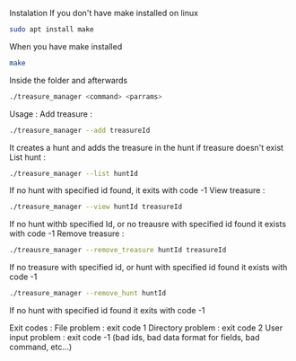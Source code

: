 Instalation
If you don't have make installed on linux
```bash
sudo apt install make
```
When you have make installed
```bash
make
```
Inside the folder and afterwards
```bash
./treasure_manager <command> <parrams>
```

Usage : 
Add treasure :
```bash
./treasure_manager --add treasureId
```
It creates a hunt and adds the treasure in the hunt if treasure doesn't exist
List hunt : 
```bash
./treasure_manager --list huntId
```
If no hunt with specified id found, it exits with code -1
View treasure :
```bash
./treasure_manager --view huntId treasureId
```
If no hunt withb specified Id, or no treausre with specified id found it exists with code -1
Remove treasure :
```bash
./treausre_manager --remove_treasure huntId treasureId
```
If no treasure with specified id, or hunt with specified id found it exists with code -1
```bash
./treasure_manager --remove_hunt huntId
```
If no hunt with specified id found it exits with code -1

Exit codes :
File problem : exit code 1
Directory problem : exit code 2
User input problem : exit code -1 (bad ids, bad data format for fields, bad command, etc...)
